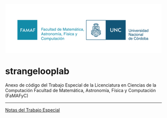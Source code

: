![logo famaf unc](images/Logo_FAMAF_UNC_color.png)

# strangelooplab

Anexo de código del Trabajo Especial de la Licenciatura en Ciencias de la Computación Facultad de Matemática, Astronomía, Física y Computación (FaMAFyC)

---

[Notas del Trabajo Especial](https://www.overleaf.com/read/cpgcygtwksrf#97df54)